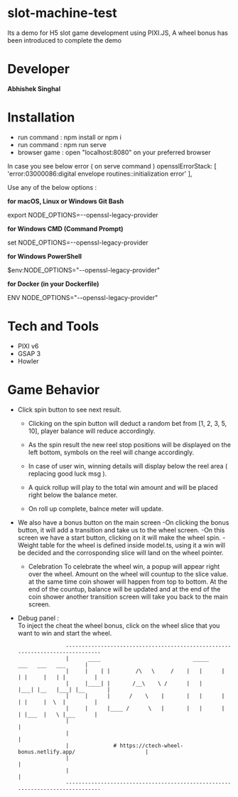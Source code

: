 # slot-machine-test

Its a demo for H5 slot game development using PIXI.JS,
A wheel bonus has been introduced to complete the demo

# Developer

**Abhishek Singhal**

# Installation

- run command : npm install or npm i
- run command : npm run serve
- browser game : open "localhost:8080" on your preferred browser

In case you see below error ( on serve command )
opensslErrorStack: [ 'error:03000086:digital envelope routines::initialization error' ],

Use any of the below options :

**for macOS, Linux or Windows Git Bash**

export NODE_OPTIONS=--openssl-legacy-provider

**for Windows CMD (Command Prompt)**

set NODE_OPTIONS=--openssl-legacy-provider

**for Windows PowerShell**

$env:NODE_OPTIONS="--openssl-legacy-provider"

**for Docker (in your Dockerfile)**

ENV NODE_OPTIONS="--openssl-legacy-provider"

# Tech and Tools

- PIXI v6
- GSAP 3
- Howler

# Game Behavior

- Click spin button to see next result.

  - Clicking on the spin button will deduct a random bet from [1, 2, 3, 5, 10], player balance will reduce accordingly.
  - As the spin result the new reel stop positions will be displayed on the left bottom, symbols on the reel will change accordingly.

  - In case of user win, winning details will display below the reel area ( replacing good luck msg ).
  - A quick rollup will play to the total win amount and will be placed right below the balance meter.
  - On roll up complete, balnce meter will update.

- We also have a bonus button on the main screen
  -On clicking the bonus button, it will add a transition and take us to the wheel screen.
  -On this screen we have a start button, clicking on it will make the wheel spin.
  -Weight table for the wheel is defined inside model.ts, using it a win will be decided and the corrosponding slice will land on the wheel pointer.

  - Celebration
    To celebrate the wheel win, a popup will appear right over the wheel.
    Amount on the wheel will countup to the slice value. at the same time coin shower will happen from top to bottom.
    At the end of the countup, balance will be updated and at the end of the coin shower another transition screen will take you back to the main screen.

- Debug panel :  
  To inject the cheat the wheel bonus, click on the wheel slice that you want to win and start the wheel.

                     ------------------------------------------------------------------------------
                     |      ____                             _____           ___   ___   ___      |
                     |     |    | |        /\   \     /    |   |      |   | |     |   | |         |
                     |     |____| |       /__\    \ /      |   |      |___| |__   |___| |__       |
                     |     |      |      /    \    |       |   |      |   | |     |  \  |         |
                     |     |      |____ /      \   |       |   |      |   | |___  |   \ |___      |
                     |                                                                            |
                     |                                                                            |
                     |              # https://ctech-wheel-bonus.netlify.app/                      |
                     |                                                                            |
                     |                                                                            |
                     ------------------------------------------------------------------------------
